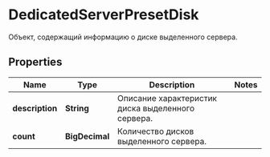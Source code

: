 

# DedicatedServerPresetDisk

Объект, содержащий информацию о диске выделенного сервера.

## Properties

| Name | Type | Description | Notes |
|------------ | ------------- | ------------- | -------------|
|**description** | **String** | Описание характеристик диска выделенного сервера. |  |
|**count** | **BigDecimal** | Количество дисков выделенного сервера. |  |



